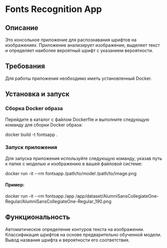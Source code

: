 # Fonts Recognition App
## Описание
Это консольное приложение для распознавания шрифтов на изображениях. Приложение анализирует изображение, выделяет текст и определяет наиболее вероятный шрифт с указанием вероятности.

## Требования
Для работы приложения необходимо иметь установленный Docker.

## Установка и запуск
### Сборка Docker образа
Перейдите в каталог с файлом Dockerfile и выполните следующую команду для сборки Docker образа:

docker build -t fontsapp .

### Запуск приложения
Для запуска приложения используйте следующую команду, указав путь к папке с моделью и изображению в вашей файловой системе:

docker run -it --rm fontsapp /path/to/model /path/to/image.png

#### Пример: 

docker run -it --rm fontsapp /app /app/dataset/AlumniSansCollegiateOne-Regular/AlumniSansCollegiateOne-Regular_190.png


## Функциональность
Автоматическое определение контуров текста на изображении.
Классификация шрифтов на основе предварительно обученной модели.
Вывод названия шрифта и вероятности его соответствия.
